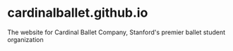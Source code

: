 # cardinalballet.github.io
The website for Cardinal Ballet Company, Stanford's premier ballet student organization
